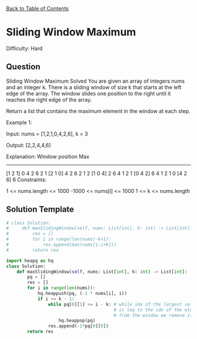 [Back to Table of Contents](../../README.md)

# Sliding Window Maximum
Difficulty: Hard

## Question
Sliding Window Maximum
Solved 
You are given an array of integers nums and an integer k. There is a sliding window of size k that starts at the left edge of the array. The window slides one position to the right until it reaches the right edge of the array.

Return a list that contains the maximum element in the window at each step.

Example 1:

Input: nums = [1,2,1,0,4,2,6], k = 3

Output: [2,2,4,4,6]

Explanation: 
Window position            Max
---------------           -----
[1  2  1] 0  4  2  6        2
 1 [2  1  0] 4  2  6        2
 1  2 [1  0  4] 2  6        4
 1  2  1 [0  4  2] 6        4
 1  2  1  0 [4  2  6]       6
Constraints:

1 <= nums.length <= 1000
-1000 <= nums[i] <= 1000
1 <= k <= nums.length

## Solution Template
```python
# class Solution:
#     def maxSlidingWindow(self, nums: List[int], k: int) -> List[int]:
#         res = []
#         for i in range(len(nums)-k+1):
#             res.append(max(nums[i:i+k]))
#         return res

import heapq as hq
class Solution:
    def maxSlidingWindow(self, nums: List[int], k: int) -> List[int]:
        pq = []
        res = []
        for i in range(len(nums)):
            hq.heappush(pq, (-1 * nums[i], i))
            if i >= k - 1:
                while pq[0][1] <= i - k: # while idx of the largest value in the window 
                                         # is leq to the idx of the element being removed
                                         # from the window we remove it
                    hq.heappop(pq)       
                res.append(-1*pq[0][0])
        return res
                
```
